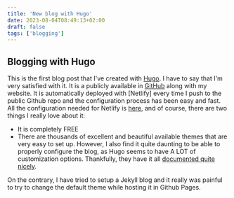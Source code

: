 ```yaml
---
title: 'New blog with Hugo'
date: 2023-08-04T08:49:13+02:00
draft: false
tags: ['blogging']
---
```


## Blogging with Hugo

This is the first blog post that I've created with [Hugo](https:/www.hugo.io).
I have to say that I'm very satisfied with it. It is a publicly available in [GitHub](https://www.github.com/noloman/noloman.github.io) along with my website. It is automatically deployed with [Netlify] every time I push to the public Github repo and the configuration process has been easy and fast.
All the configuration needed for Netlify is [here](https://gohugo.io/hosting-and-deployment/hosting-on-netlify/), and of course, there are two things I really love about it:
  - It is completely FREE
  - There are thousands of excellent and beautiful available themes that are very easy to set up.
However, I also find it quite daunting to be able to properly configure the blog, as Hugo seems to have A LOT of customization options. Thankfully, they have it all [documented quite nicely](https://gohugo.io/documentation/).

On the contrary, I have tried to setup a Jekyll blog and it really was painful to try to change the default theme while hosting it in Github Pages.
